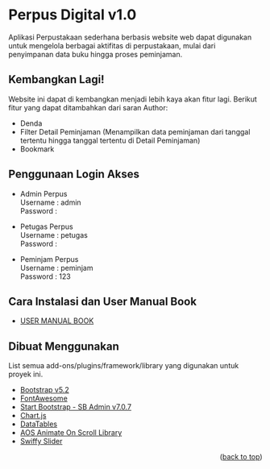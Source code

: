 
<a name="readme-top"></a>


# Perpus Digital v1.0

Aplikasi Perpustakaan sederhana
berbasis website web dapat digunakan untuk mengelola berbagai aktifitas di perpustakaan, mulai dari penyimpanan data buku hingga proses peminjaman.

                          
## Kembangkan Lagi!
Website ini dapat di kembangkan menjadi lebih kaya akan fitur lagi. Berikut fitur yang dapat ditambahkan dari saran Author:         
* Denda
* Filter Detail Peminjaman (Menampilkan data peminjaman dari tanggal tertentu hingga tanggal tertentu di Detail Peminjaman)
* Bookmark

                             
## Penggunaan Login Akses
            
* Admin Perpus              
  Username : admin                
  Password :          
     
* Petugas Perpus                   
  Username : petugas           
  Password :                
         
* Peminjam Perpus                          
  Username : peminjam                            
  Password : 123                             
             
                
## Cara Instalasi dan User Manual Book

* [USER MANUAL BOOK](https://github.com/ObiKusakabe/PerpusDigital/blob/main/USER%20MANUAL%20BOOK.pdf)

## Dibuat Menggunakan

List semua add-ons/plugins/framework/library yang digunakan untuk proyek ini.
          
* [Bootstrap v5.2](https://getbootstrap.com/docs/5.2/getting-started/introduction/)
* [FontAwesome](https://fontawesome.com/icons)
* [Start Bootstrap - SB Admin v7.0.7](https://startbootstrap.com/template/sb-admin)
* [Chart.js](https://www.chartjs.org/docs/latest/samples/animations/drop.html)
* [DataTables](https://datatables.net/)
* [AOS Animate On Scroll Library](https://michalsnik.github.io/aos/)
* [Swiffy Slider](https://swiffyslider.com/)

                 
<p align="right">(<a href="#readme-top">back to top</a>)</p>

